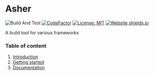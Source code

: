# Asher
![Build And Test](https://github.com/fluid-tech/asher/workflows/Build%20And%20Test/badge.svg?branch=master)
[![CodeFactor](https://www.codefactor.io/repository/github/fluid-tech/asher/badge)](https://www.codefactor.io/repository/github/fluid-tech/asher) 
[![License: MIT](https://img.shields.io/badge/License-MIT-yellow.svg)](https://opensource.org/licenses/MIT) [![Website shields.io](https://img.shields.io/website-up-down-green-red/http/shields.io.svg)](http://shields.io/)


A build tool for various frameworks

### Table of content
1. [Introduction]()
2. [Getting started]()
3. [Documentation]()
